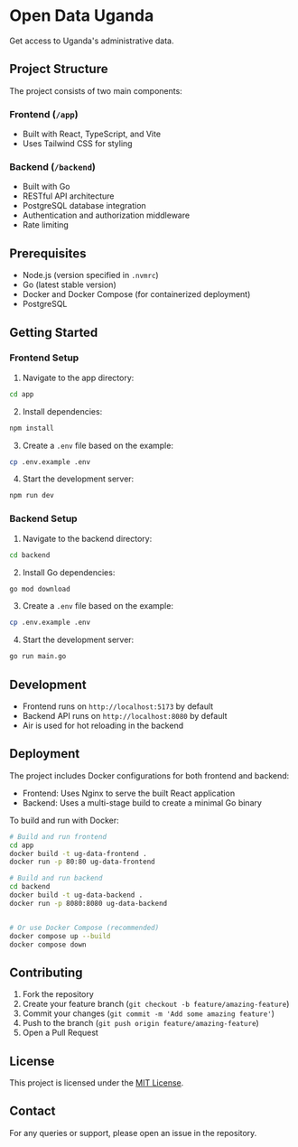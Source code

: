 # Open Data Uganda

Get access to Uganda's administrative data.

## Project Structure

The project consists of two main components:

### Frontend (`/app`)

- Built with React, TypeScript, and Vite
- Uses Tailwind CSS for styling

### Backend (`/backend`)

- Built with Go
- RESTful API architecture
- PostgreSQL database integration
- Authentication and authorization middleware
- Rate limiting 

## Prerequisites

- Node.js (version specified in `.nvmrc`)
- Go (latest stable version)
- Docker and Docker Compose (for containerized deployment)
- PostgreSQL

## Getting Started

### Frontend Setup

1. Navigate to the app directory:

```bash
cd app
```

2. Install dependencies:

```bash
npm install
```

3. Create a `.env` file based on the example:

```bash
cp .env.example .env
```

4. Start the development server:

```bash
npm run dev
```

### Backend Setup

1. Navigate to the backend directory:

```bash
cd backend
```

2. Install Go dependencies:

```bash
go mod download
```

3. Create a `.env` file based on the example:

```bash
cp .env.example .env
```

4. Start the development server:

```bash
go run main.go
```

## Development

- Frontend runs on `http://localhost:5173` by default
- Backend API runs on `http://localhost:8080` by default
- Air is used for hot reloading in the backend

## Deployment

The project includes Docker configurations for both frontend and backend:

- Frontend: Uses Nginx to serve the built React application
- Backend: Uses a multi-stage build to create a minimal Go binary

To build and run with Docker:

```bash
# Build and run frontend
cd app
docker build -t ug-data-frontend .
docker run -p 80:80 ug-data-frontend

# Build and run backend
cd backend
docker build -t ug-data-backend .
docker run -p 8080:8080 ug-data-backend


# Or use Docker Compose (recommended)
docker compose up --build   
docker compose down        
```

## Contributing

1. Fork the repository
2. Create your feature branch (`git checkout -b feature/amazing-feature`)
3. Commit your changes (`git commit -m 'Add some amazing feature'`)
4. Push to the branch (`git push origin feature/amazing-feature`)
5. Open a Pull Request

## License

This project is licensed under the [MIT License](https://opensource.org/licenses/MIT).

## Contact

For any queries or support, please open an issue in the repository.